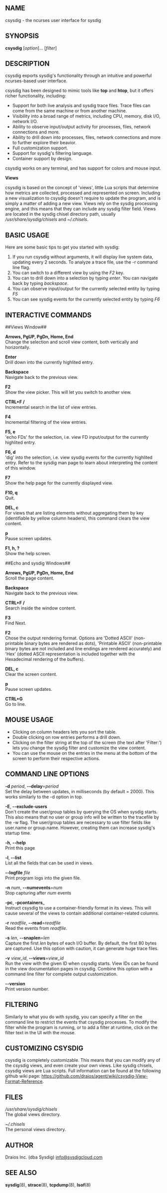NAME
----

csysdig - the ncurses user interface for sysdig

SYNOPSIS
--------

**csysdig** [*option*]... [*filter*]

DESCRIPTION
-----------

csysdig exports sysdig's functionality through an intuitive and powerful ncurses-based user interface.

csysdig has been designed to mimic tools like **top** and **htop**, but it offers richer functionality, including:

- Support for both live analysis and sysdig trace files. Trace files can come from the same machine or from another machine. 
- Visibility into a broad range of metrics, including CPU, memory, disk I/O, network I/O.
- Ability to observe input/output activity for processes, files, network connections and more.
- Ability to drill down into processes, files, network connections and more to further explore their beavior.
- Full customization support.
- Support for sysdig's filtering language.
- Container support by design.

csysdig works on any terminal, and has support for colors and mouse input.

**Views**  

csysdig is based on the concept of 'views', little Lua scripts that determine how metrics are collected, processed and represented on screen. Including a new visualization to csysdig doesn't require to update the program, and is simply a matter of adding a new view. Views rely on the sysdig processing engine, and this means that they can include any sysdig filter field. Views are located in the sysdig chisel directory path, usually */usr/share/sysdig/chisels* and *~/.chisels*.


BASIC USAGE
-----------

Here are some basic tips to get you started with sysdig:

1. If you run csysdig without arguments, it will display live system data, updating every 2 seconds. To analyze a trace file, use the -r command line flag.
2. You can switch to a different view by using the _F2_ key.
3. You can to drill down into a selection by typing _enter_. You can navigate back by typing _backspace_.
4. You can observe input/output for the currently selected entity by typing _F5_
5. You can see sysdig events for the currently selected entity by typing _F6_

INTERACTIVE COMMANDS  
--------------------  

##Views Window##

**Arrows, PgUP, PgDn, Home, End**  
  Change the selection and scroll view content, both vertically and horizontally.  

**Enter**  
  Drill down into the currently highlited entry.  

**Backspace**  
  Navigate back to the previous view.  

**F2**  
  Show the view picker. This will let you switch to another view.  

**CTRL+F /**  
  Incremental search in the list of view entries.  

**F4**  
    Incremental filtering of the view entries.  

**F5, e**  
  'echo FDs' for the selection, i.e. view FD input/output for the currently highlited entry.  

**F6, d**  
  'dig' into the selection, i.e. view sysdig events for the currently highlited entry. Refer to the sysdig man page to learn about interpreting the content of this window.  

**F7**  
  Show the help page for the currently displayed view.  

**F10, q**  
  Quit.  

**DEL, c**  
  For views that are listing elements without aggregating them by key (identifiable by yellow column headers), this command clears the view content.  

**p**  
  Pause screen updates.  

**F1, h, ?**  
  Show the help screen.  

##Echo and sysdig Windows##

**Arrows, PgUP, PgDn, Home, End**  
  Scroll the page content.  

**Backspace**  
  Navigate back to the previous view.  

**CTRL+F /**  
  Search inside the window content.  

**F3**  
  Find Next.  

**F2**  
  Chose the output rendering format. Options are 'Dotted ASCII' (non-printable binary bytes are rendered as dots), 'Printable ASCII' (non-printable binary bytes are not included and line endings are rendered accurately) and 'Hex' (dotted ASCII representation is included together with the Hexadecimal rendering of the buffers).

**DEL, c**  
  Clear the screen content.  

**p**  
  Pause screen updates.  

**CTRL+G**  
  Go to line.  

MOUSE USAGE
-----------
- Clicking on column headers lets you sort the table.
- Double clicking on row entries performs a drill down.
- Clicking on the filter string at the top of the screen (the text after 'Filter:') lets you change the sysdig filter and customize the view content.
- You can use the mouse on the entries in the menu at the bottom of the screen to perform their respective actions.

COMMAND LINE OPTIONS
--------------------
  
**-d** _period_, **--delay**=_period_  
  Set the delay between updates, in milliseconds (by default = 2000). This works similarly to the -d option in top.  

**-E**, **--exclude-users**  
  Don't create the user/group tables by querying the OS when sysdig starts. This also means that no user or group info will be written to the tracefile by the -w flag. The user/group tables are necessary to use filter fields like user.name or group.name. However, creating them can increase sysdig's startup time.  

**-h**, **--help**  
  Print this page

**-l**, **--list**  
  List all the fields that can be used in views.
  
**--logfile** _file_  
  Print program logs into the given file.
  
**-n** _num_, **--numevents**=_num_  
  Stop capturing after _num_ events

**-pc**, **-pcontainers**_  
  Instruct csysdig to use a container-friendly format in its views. This will cause several of the views to contain additional container-related columns.

**-r** _readfile_, **--read**=_readfile_  
  Read the events from _readfile_.
  
**-s** _len_, **--snaplen**=_len_  
  Capture the first _len_ bytes of each I/O buffer. By default, the first 80 bytes are captured. Use this option with caution, it can generate huge trace files.

**-v** _view_id_, **--views**=_view_id_  
  Run the view with the given ID when csysdig starts. View IDs can be found in the view documentation pages in csysdig. Combine this option with a command line filter for complete output customization.

**--version**  
  Print version number.

FILTERING
---------
Similarly to what you do with sysdig, you can specify a filter on the command line to restrict the events that csysdig processes. To modify the filter while the program is running, or to add a filter at runtime, click on the filter text in the UI with the mouse.

CUSTOMIZING CSYSDIG
-------------------
csysdig is completely customizable. This means that you can modify any of the csysdig views, and even create your own views. Like sysdig chisels, csysdig views are Lua scripts. Full information can be found at the following github wiki page: https://github.com/draios/agent/wiki/csysdig-View-Format-Reference.

FILES
-----

*/usr/share/sysdig/chisels*  
  The global views directory.

*~/.chisels*  
  The personal views directory.

AUTHOR
------

Draios Inc. (dba Sysdig) <info@sysdigcloud.com>

SEE ALSO
--------

**sysdig**(8), **strace**(8), **tcpdump**(8), **lsof**(8)
